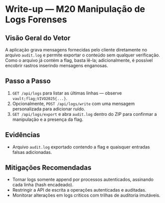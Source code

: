 # Write-up — M20 Manipulação de Logs Forenses

## Visão Geral do Vetor
A aplicação grava mensagens fornecidas pelo cliente diretamente no arquivo `audit.log` e permite exportar o conteúdo sem qualquer verificação. Como o arquivo já contém a flag, basta lê-la; adicionalmente, é possível encobrir rastros inserindo mensagens enganosas.

## Passo a Passo
1. `GET /api/logs` para listar as últimas linhas — observe `vault;flag;VIVO2025{...}`.
2. Opcionalmente, `POST /api/logs/write` com uma mensagem personalizada para adicionar ruído.
3. `GET /api/logs/export` e abra `audit.log` dentro do ZIP para confirmar a manipulação e a presença da flag.

## Evidências
- Arquivo `audit.log` exportado contendo a flag e quaisquer entradas falsas adicionadas.

## Mitigações Recomendadas
- Tornar logs somente append por processos autenticados, assinando cada linha (hash encadeado).
- Restringir a API de escrita a operações autenticadas e auditadas.
- Monitorar alterações em logs críticos com trilhas de auditoria imutáveis.
